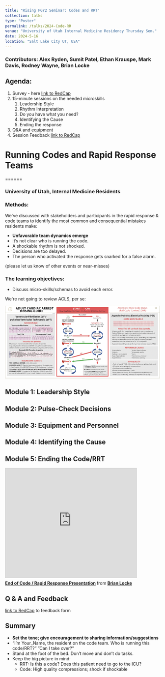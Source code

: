 ```yaml
---
title: "Rising PGY2 Seminar: Codes and RRT"
collection: talks
type: "Poster"
permalink: /talks/2024-Code-RR
venue: "University of Utah Internal Medicine Residency Thursday Sem."
date: 2024-5-16
location: "Salt Lake City UT, USA"
---
```


### Contributors: Alex Ryden, Sumit Patel, Ethan Krauspe, Mark Davis, Rodney Wayne,  Brian Locke

## Agenda: 
1. Survey - here [link to RedCap](https://redcap01.brisc.utah.edu/ccts/redcap/surveys/?s=9RRXET49H9HAAXAX)
2. 15-minute sessions on the needed microskills
    1. Leadership Style
    2. Rhythm Interpretation
    3. Do you have what you need?
    4. Identifying the Cause
    5. Ending the response
3. Q&A and equipment
4. Session Feedback [link to RedCap](https://redcap01.brisc.utah.edu/ccts/redcap/surveys/?s=9RRXET49H9HAAXAX)

# Running Codes and Rapid Response Teams 
======
### University of Utah, Internal Medicine Residents

### Methods: 
We've discussed with stakeholders and participants in the rapid response & code teams to identify the most common and consequential mistakes residents make: 
- **Unfavorable team dynamics emerge**
- It’s not clear who is running the code.
- A shockable rhythm is not shocked.
- Decisions are too delayed.
- The person who activated the response gets snarked for a false alarm.

(please let us know of other events or near-misses)

### The learning objectives:
- Discuss micro-skills/schemas to avoid each error.   

We're not going to review ACLS, per se:

<img src='/images/va_acls_card.png'>




## Module 1: Leadership Style

## Module 2: Pulse-Check Decisions

## Module 3: Equipment and Personnel

## Module 4: Identifying the Cause

## Module 5: Ending the Code/RRT

<iframe src="https://www.slideshare.net/slideshow/embed_code/key/6V2VZwJ2N9SF1b" width="427" height="356" frameborder="0" marginwidth="0" marginheight="0" scrolling="no" style="border:1px solid #CCC; border-width:1px; margin-bottom:5px; max-width: 100%;" allowfullscreen> </iframe> <div style="margin-bottom:5px"> <strong> <a href="https://www.slideshare.net/slideshow/end-of-code-rapid-response-presentation/267921104" title="End of Code / Rapid Response Presentation" target="_blank">End of Code / Rapid Response Presentation</a> </strong> from <strong><a href="https://www.slideshare.net/BrianLocke9" target="_blank">Brian Locke</a></strong> </div>

## Q & A and Feedback 

[link to RedCap](https://redcap01.brisc.utah.edu/ccts/redcap/surveys/?s=9RRXET49H9HAAXAX) to feedback form

## Summary

- **Set the tone; give encouragement to sharing information/suggestions**
- “I’m Your_Name, the resident on the code team. Who is running this code/RRT?” ”Can I take over?”
- Stand at the foot of the bed. Don’t move and don’t do tasks. 
- Keep the big picture in mind:
    - RRT: Is this a code? Does this patient need to go to the ICU?
    - Code: High quality compressions; shock if shockable